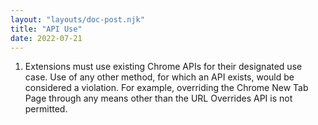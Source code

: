 ```yaml
---
layout: "layouts/doc-post.njk"
title: "API Use"
date: 2022-07-21
---
```


1. Extensions must use existing Chrome APIs for their designated use case. Use of any other method,
   for which an API exists, would be considered a violation. For example, overriding the Chrome New
   Tab Page through any means other than the URL Overrides API is not permitted.
